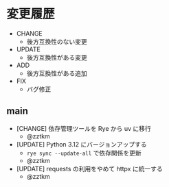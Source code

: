 # 変更履歴

- CHANGE
  - 後方互換性のない変更
- UPDATE
  - 後方互換性がある変更
- ADD
  - 後方互換性がある追加
- FIX
  - バグ修正

## main

- [CHANGE] 依存管理ツールを Rye から uv に移行
  - @zztkm
- [UPDATE] Python 3.12 にバージョンアップする
  - `rye sync --update-all` で依存関係を更新
  - @zztkm
- [UPDATE] requests の利用をやめて httpx に統一する
  - @zztkm
